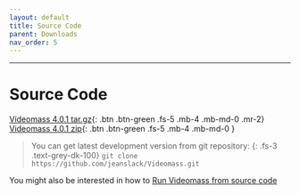 ```yaml
---
layout: default
title: Source Code
parent: Downloads
nav_order: 5
---
```


---
  
# Source Code

[Videomass 4.0.1 tar.gz](https://github.com/jeanslack/Videomass/archive/refs/tags/v.4.0.1.tar.gz){: .btn .btn-green .fs-5 .mb-4 .mb-md-0 .mr-2}
[Videomass 4.0.1 zip](https://github.com/jeanslack/Videomass/archive/refs/tags/v.4.0.1.zip){: .btn .btn-green .fs-5 .mb-4 .mb-md-0 } 

> You can get latest development version from git repository:
{: .fs-3 .text-grey-dk-100}
> `git clone https://github.com/jeanslack/Videomass.git`

You might also be interested in how to 
[Run Videomass from source code](https://github.com/jeanslack/Videomass/wiki/Run-Videomass-from-source-code) 
